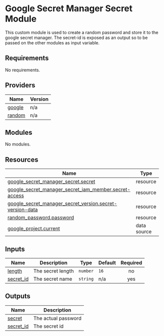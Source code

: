 <!-- BEGIN_TF_DOCS -->
# Google Secret Manager Secret Module
This custom module is used to create a random password and store it to the google secret manager. The secret-id is
exposed as an output so to be passed on the other modules as input variable.

## Requirements

No requirements.

## Providers

| Name | Version |
|------|---------|
| <a name="provider_google"></a> [google](#provider\_google) | n/a |
| <a name="provider_random"></a> [random](#provider\_random) | n/a |

## Modules

No modules.

## Resources

| Name | Type |
|------|------|
| [google_secret_manager_secret.secret](https://registry.terraform.io/providers/hashicorp/google/latest/docs/resources/secret_manager_secret) | resource |
| [google_secret_manager_secret_iam_member.secret-access](https://registry.terraform.io/providers/hashicorp/google/latest/docs/resources/secret_manager_secret_iam_member) | resource |
| [google_secret_manager_secret_version.secret-version-data](https://registry.terraform.io/providers/hashicorp/google/latest/docs/resources/secret_manager_secret_version) | resource |
| [random_password.password](https://registry.terraform.io/providers/hashicorp/random/latest/docs/resources/password) | resource |
| [google_project.current](https://registry.terraform.io/providers/hashicorp/google/latest/docs/data-sources/project) | data source |

## Inputs

| Name | Description | Type | Default | Required |
|------|-------------|------|---------|:--------:|
| <a name="input_length"></a> [length](#input\_length) | The secret length | `number` | `16` | no |
| <a name="input_secret_id"></a> [secret\_id](#input\_secret\_id) | The secret name | `string` | n/a | yes |

## Outputs

| Name | Description |
|------|-------------|
| <a name="output_secret"></a> [secret](#output\_secret) | The actual password |
| <a name="output_secret_id"></a> [secret\_id](#output\_secret\_id) | The secret id |
<!-- END_TF_DOCS -->